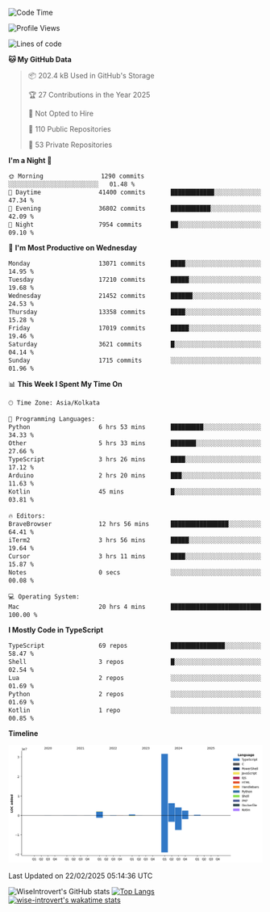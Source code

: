 <!--START_SECTION:waka-->
![Code Time](http://img.shields.io/badge/Code%20Time-2%2C226%20hrs%2023%20mins-blue)

![Profile Views](http://img.shields.io/badge/Profile%20Views-0-blue)

![Lines of code](https://img.shields.io/badge/From%20Hello%20World%20I%27ve%20Written-47.6%20million%20lines%20of%20code-blue)

**🐱 My GitHub Data** 

> 📦 202.4 kB Used in GitHub's Storage 
 > 
> 🏆 27 Contributions in the Year 2025
 > 
> 🚫 Not Opted to Hire
 > 
> 📜 110 Public Repositories 
 > 
> 🔑 53 Private Repositories 
 > 
**I'm a Night 🦉** 

```text
🌞 Morning                1290 commits        ░░░░░░░░░░░░░░░░░░░░░░░░░   01.48 % 
🌆 Daytime                41400 commits       ████████████░░░░░░░░░░░░░   47.34 % 
🌃 Evening                36802 commits       ███████████░░░░░░░░░░░░░░   42.09 % 
🌙 Night                  7954 commits        ██░░░░░░░░░░░░░░░░░░░░░░░   09.10 % 
```
📅 **I'm Most Productive on Wednesday** 

```text
Monday                   13071 commits       ████░░░░░░░░░░░░░░░░░░░░░   14.95 % 
Tuesday                  17210 commits       █████░░░░░░░░░░░░░░░░░░░░   19.68 % 
Wednesday                21452 commits       ██████░░░░░░░░░░░░░░░░░░░   24.53 % 
Thursday                 13358 commits       ████░░░░░░░░░░░░░░░░░░░░░   15.28 % 
Friday                   17019 commits       █████░░░░░░░░░░░░░░░░░░░░   19.46 % 
Saturday                 3621 commits        █░░░░░░░░░░░░░░░░░░░░░░░░   04.14 % 
Sunday                   1715 commits        ░░░░░░░░░░░░░░░░░░░░░░░░░   01.96 % 
```


📊 **This Week I Spent My Time On** 

```text
🕑︎ Time Zone: Asia/Kolkata

💬 Programming Languages: 
Python                   6 hrs 53 mins       █████████░░░░░░░░░░░░░░░░   34.33 % 
Other                    5 hrs 33 mins       ███████░░░░░░░░░░░░░░░░░░   27.66 % 
TypeScript               3 hrs 26 mins       ████░░░░░░░░░░░░░░░░░░░░░   17.12 % 
Arduino                  2 hrs 20 mins       ███░░░░░░░░░░░░░░░░░░░░░░   11.63 % 
Kotlin                   45 mins             █░░░░░░░░░░░░░░░░░░░░░░░░   03.81 % 

🔥 Editors: 
BraveBrowser             12 hrs 56 mins      ████████████████░░░░░░░░░   64.41 % 
iTerm2                   3 hrs 56 mins       █████░░░░░░░░░░░░░░░░░░░░   19.64 % 
Cursor                   3 hrs 11 mins       ████░░░░░░░░░░░░░░░░░░░░░   15.87 % 
Notes                    0 secs              ░░░░░░░░░░░░░░░░░░░░░░░░░   00.08 % 

💻 Operating System: 
Mac                      20 hrs 4 mins       █████████████████████████   100.00 % 
```

**I Mostly Code in TypeScript** 

```text
TypeScript               69 repos            ███████████████░░░░░░░░░░   58.47 % 
Shell                    3 repos             █░░░░░░░░░░░░░░░░░░░░░░░░   02.54 % 
Lua                      2 repos             ░░░░░░░░░░░░░░░░░░░░░░░░░   01.69 % 
Python                   2 repos             ░░░░░░░░░░░░░░░░░░░░░░░░░   01.69 % 
Kotlin                   1 repo              ░░░░░░░░░░░░░░░░░░░░░░░░░   00.85 % 
```



**Timeline**

![Lines of Code chart](https://raw.githubusercontent.com/wise-introvert/wise-introvert/master/assets/bar_graph.png)


 Last Updated on 22/02/2025 05:14:36 UTC
<!--END_SECTION:waka-->

![WiseIntrovert's GitHub stats](https://github-readme-stats.vercel.app/api?username=wise-introvert&count_private=true&show_icons=true)
[![Top Langs](https://github-readme-stats.vercel.app/api/top-langs/?username=wise-introvert&langs_count=10)](https://github.com/anuraghazra/github-readme-stats)
[![wise-introvert's wakatime stats](https://github-readme-stats.vercel.app/api/wakatime?username=wiseintrovert)](https://github.com/anuraghazra/github-readme-stats)
